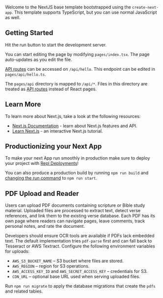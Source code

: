 Welcome to the NextJS base template bootstrapped using the `create-next-app`. This template supports TypeScript, but you can use normal JavaScript as well.

## Getting Started

Hit the run button to start the development server.

You can start editing the page by modifying `pages/index.tsx`. The page auto-updates as you edit the file.

[API routes](https://nextjs.org/docs/api-routes/introduction) can be accessed on `/api/hello`. This endpoint can be edited in `pages/api/hello.ts`.

The `pages/api` directory is mapped to `/api/*`. Files in this directory are treated as [API routes](https://nextjs.org/docs/api-routes/introduction) instead of React pages.

## Learn More

To learn more about Next.js, take a look at the following resources:

- [Next.js Documentation](https://nextjs.org/docs) - learn about Next.js features and API.
- [Learn Next.js](https://nextjs.org/learn) - an interactive Next.js tutorial.

## Productionizing your Next App

To make your next App run smoothly in production make sure to deploy your project with [Repl Deployments](https://docs.replit.com/hosting/deployments/about-deployments)!

You can also produce a production build by running `npm run build` and [changing the run command](https://docs.replit.com/programming-ide/configuring-repl#run) to `npm run start`.

## PDF Upload and Reader

Users can upload PDF documents containing scripture or Bible study material. Uploaded files are processed to extract text, detect verse references, and link them to the existing verse database. Each PDF has its own page where readers can navigate pages, leave comments, track personal notes, and rate the document.

Developers should ensure OCR tools are available if PDFs lack embedded text. The default implementation tries `pdf-parse` first and can fall back to Tesseract or AWS Textract. Configure the following environment variables for uploads:

- `AWS_S3_BUCKET_NAME` – S3 bucket where files are stored.
- `AWS_REGION` – region for S3 operations.
- `AWS_ACCESS_KEY_ID` and `AWS_SECRET_ACCESS_KEY` – credentials for S3.
- `CDN_URL` – optional base URL used when serving uploaded files.

Run `npm run migrate` to apply the database migrations that create the `pdfs` and related tables.
